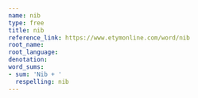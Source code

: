 ```yaml
---
name: nib
type: free
title: nib
reference_link: https://www.etymonline.com/word/nib
root_name: 
root_language: 
denotation: 
word_sums:
- sum: 'Nib + '
  respelling: nib
---
```

